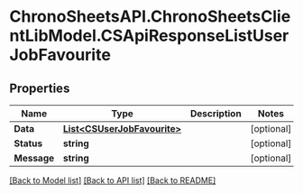 # ChronoSheetsAPI.ChronoSheetsClientLibModel.CSApiResponseListUserJobFavourite
## Properties

Name | Type | Description | Notes
------------ | ------------- | ------------- | -------------
**Data** | [**List&lt;CSUserJobFavourite&gt;**](CSUserJobFavourite.md) |  | [optional] 
**Status** | **string** |  | [optional] 
**Message** | **string** |  | [optional] 

[[Back to Model list]](../README.md#documentation-for-models) [[Back to API list]](../README.md#documentation-for-api-endpoints) [[Back to README]](../README.md)

